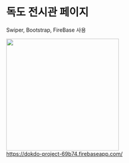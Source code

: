 # 독도 전시관 페이지 
Swiper, Bootstrap, FireBase 사용


<img src="https://github.com/seunghyeon-Baek/fileupload/assets/150358806/d45122c4-6b65-49f0-9352-aa3d9bda92ab" width="300px"><br>
https://dokdo-project-69b74.firebaseapp.com/
